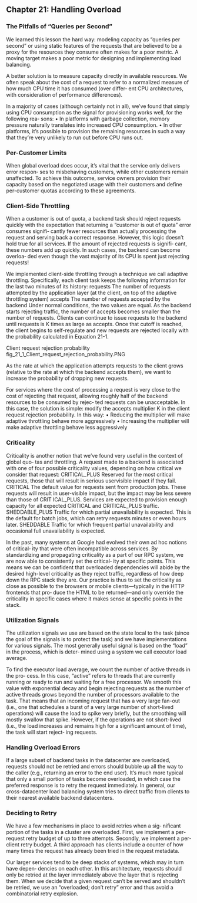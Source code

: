 ## Chapter 21: Handling Overload

### The Pitfalls of “Queries per Second”

We learned this lesson the hard way: modeling capacity as “queries per second” or
using static features of the requests that are believed to be a proxy for the resources
they consume often makes for a poor metric. A moving target makes a poor metric for
designing and implementing load balancing.

A better solution is to measure capacity directly in available resources. We often speak about the cost of a request to
refer to a normalized measure of how much CPU time it has consumed (over differ‐
ent CPU architectures, with consideration of performance differences).

In a majority of cases (although certainly not in all), we’ve found that simply using
CPU consumption as the signal for provisioning works well, for the following rea‐
sons:
• In platforms with garbage collection, memory pressure naturally translates into
increased CPU consumption.
• In other platforms, it’s possible to provision the remaining resources in such a
way that they’re very unlikely to run out before CPU runs out.

### Per-Customer Limits

When global overload does occur, it’s vital that the service only delivers error respon‐
ses to misbehaving customers, while other customers remain unaffected. To achieve
this outcome, service owners provision their capacity based on the negotiated usage
with their customers and define per-customer quotas according to these agreements.

### Client-Side Throttling

When a customer is out of quota, a backend task should reject requests quickly with
the expectation that returning a “customer is out of quota” error consumes signifi‐
cantly fewer resources than actually processing the request and serving back a correct
response. However, this logic doesn’t hold true for all services. If the amount of rejected requests is signifi‐
cant, these numbers add up quickly. In such cases, the backend can become overloa‐
ded even though the vast majority of its CPU is spent just rejecting requests!


We implemented client-side throttling through a technique we call adaptive throttling.
Specifically, each client task keeps the following information for the last two minutes
of its history:
requests
The number of requests attempted by the application layer (at the client, on top
of the adaptive throttling system)
accepts
The number of requests accepted by the backend
Under normal conditions, the two values are equal. As the backend starts rejecting
traffic, the number of accepts becomes smaller than the number of requests. Clients
can continue to issue requests to the backend until requests is K times as large as
accepts. Once that cutoff is reached, the client begins to self-regulate and new
requests are rejected locally with the probability calculated in Equation 21-1.

Client request rejection probability
fig_21_1_Client_request_rejection_probability.PNG

As the rate at which the
application attempts requests to the client grows (relative to the rate at which the
backend accepts them), we want to increase the probability of dropping new requests.


For services where the cost of processing a request is very close to the cost of rejecting
that request, allowing roughly half of the backend resources to be consumed by rejec‐
ted requests can be unacceptable. In this case, the solution is simple: modify the
accepts multiplier K in the client request rejection probability. In this way:
• Reducing the multiplier will make adaptive throttling behave more aggressively
• Increasing the multiplier will make adaptive throttling behave less aggressively

### Criticality

Criticality is another notion that we’ve found very useful in the context of global quo‐
tas and throttling. A request made to a backend is associated with one of four possible
criticality values, depending on how critical we consider that request:
CRITICAL_PLUS
Reserved for the most critical requests, those that will result in serious uservisible impact if they fail.
CRITICAL
The default value for requests sent from production jobs. These requests will
result in user-visible impact, but the impact may be less severe than those of CRIT
ICAL_PLUS. Services are expected to provision enough capacity for all expected
CRITICAL and CRITICAL_PLUS traffic.
SHEDDABLE_PLUS
Traffic for which partial unavailability is expected. This is the default for batch
jobs, which can retry requests minutes or even hours later.
SHEDDABLE
Traffic for which frequent partial unavailability and occasional full unavailability
is expected.

In the past, many systems at Google had evolved their own ad hoc notions of critical‐
ity that were often incompatible across services. By standardizing and propagating
criticality as a part of our RPC system, we are now able to consistently set the critical‐
ity at specific points. This means we can be confident that overloaded dependencies
will abide by the desired high-level criticality as they reject traffic, regardless of how
deep down the RPC stack they are. Our practice is thus to set the criticality as close as
possible to the browsers or mobile clients—typically in the HTTP frontends that pro‐
duce the HTML to be returned—and only override the criticality in specific cases
where it makes sense at specific points in the stack.

### Utilization Signals

The utilization signals we use are based on the state local to the task (since the goal of
the signals is to protect the task) and we have implementations for various signals.
The most generally useful signal is based on the “load” in the process, which is deter‐
mined using a system we call executor load average.

To find the executor load average, we count the number of active threads in the pro‐
cess. In this case, “active” refers to threads that are currently running or ready to run
and waiting for a free processor. We smooth this value with exponential decay and
begin rejecting requests as the number of active threads grows beyond the number of
processors available to the task. That means that an incoming request that has a very
large fan-out (i.e., one that schedules a burst of a very large number of short-lived
operations) will cause the load to spike very briefly, but the smoothing will mostly
swallow that spike. However, if the operations are not short-lived (i.e., the load
increases and remains high for a significant amount of time), the task will start reject‐
ing requests.

### Handling Overload Errors

If a large subset of backend tasks in the datacenter are overloaded, requests should
not be retried and errors should bubble up all the way to the caller (e.g., returning an
error to the end user). It’s much more typical that only a small portion of tasks
become overloaded, in which case the preferred response is to retry the request
immediately. In general, our cross-datacenter load balancing system tries to direct
traffic from clients to their nearest available backend datacenters.

### Deciding to Retry

We have a few mechanisms in place to avoid retries when a sig‐
nificant portion of the tasks in a cluster are overloaded.
First, we implement a per-request retry budget of up to three attempts.
Secondly, we implement a per-client retry budget.
A third approach has clients include a counter of how many times the request has
already been tried in the request metadata.

Our larger services tend to be deep stacks of systems, which may in turn have depen‐
dencies on each other. In this architecture, requests should only be retried at the layer
immediately above the layer that is rejecting them. When we decide that a given
request can’t be served and shouldn’t be retried, we use an “overloaded; don’t retry”
error and thus avoid a combinatorial retry explosion.



